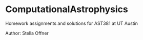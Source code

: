 # ComputationalAstrophysics

Homework assignments and solutions for AST381 at UT Austin

Author: Stella Offner
